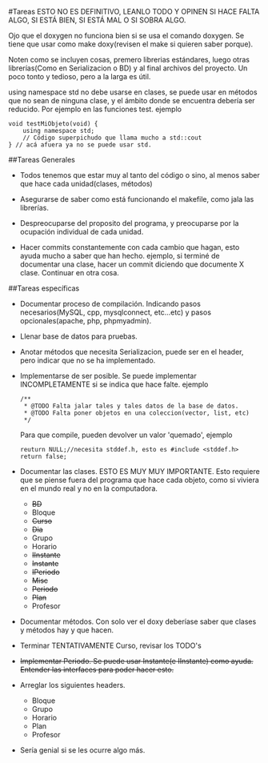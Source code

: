 #Tareas
ESTO NO ES DEFINITIVO, LEANLO TODO Y OPINEN SI HACE FALTA ALGO, SI ESTÁ BIEN,
SI ESTÁ MAL O SI SOBRA ALGO.

Ojo que el doxygen no funciona bien si se usa el comando doxygen. Se tiene que
usar como make doxy(revisen el make si quieren saber porque).

Noten como se incluyen cosas, premero librerias estándares, luego otras
librerías(Como en Serializacion o BD) y al final archivos del proyecto. Un poco
tonto y tedioso, pero a la larga es útil.

using namespace std no debe usarse en clases, se puede usar en métodos que no
sean de ninguna clase, y el ámbito donde se encuentra debería ser reducido.
Por ejemplo en las funciones test. ejemplo
```
void testMiObjeto(void) {
    using namespace std;
    // Código superpichudo que llama mucho a std::cout
} // acá afuera ya no se puede usar std.
```

##Tareas Generales
* Todos tenemos que estar muy al tanto del código o sino, al menos saber que hace
    cada unidad(clases, métodos)

* Asegurarse de saber como está funcionando el makefile, como jala las librerías.
* Despreocuparse del proposito del programa, y preocuparse por la ocupación
    individual de cada unidad.

* Hacer commits constantemente con cada cambio que hagan, esto ayuda mucho a saber
    que han hecho. ejemplo, si terminé de documentar una clase, hacer un commit
    diciendo que documente X clase. Continuar en otra cosa.

##Tareas específicas
* Documentar proceso de compilación. Indicando pasos necesarios(MySQL, cpp,
    mysqlconnect, etc...etc) y pasos opcionales(apache, php, phpmyadmin).

* Llenar base de datos para pruebas.

* Anotar métodos que necesita Serializacion, puede ser en el header, pero
    indicar que no se ha implementado.

* Implementarse de ser posible. Se puede implementar INCOMPLETAMENTE si se
    indica que hace falte. ejemplo
    ```
    /**
     * @TODO Falta jalar tales y tales datos de la base de datos.
     * @TODO Falta poner objetos en una coleccion(vector, list, etc)
     */
    ```
    Para que compile, pueden devolver un valor 'quemado', ejemplo
    ```
    reuturn NULL;//necesita stddef.h, esto es #include <stddef.h>
    return false;
    ```

* Documentar las clases. ESTO ES MUY MUY IMPORTANTE.
Esto requiere que se piense fuera del programa que hace cada objeto, como si
viviera en el mundo real y no en la computadora.
  * ~~BD~~
  * Bloque
  * ~~Curso~~
  * ~~Dia~~
  * Grupo
  * Horario
  * ~~IInstante~~
  * ~~Instante~~
  * ~~IPeriodo~~
  * ~~Misc~~
  * ~~Periodo~~
  * ~~Plan~~
  * Profesor

* Documentar métodos. Con solo ver el doxy deberíase saber que clases y métodos
hay y que hacen.

* Terminar TENTATIVAMENTE Curso, revisar los TODO's

* ~~Implementar Periodo. Se puede usar Instante(e IInstante) como ayuda.
Entender las interfaces para poder hacer esto.~~

* Arreglar los siguientes headers.
  * Bloque
  * Grupo
  * Horario
  * Plan
  * Profesor

* Sería genial si se les ocurre algo más.
